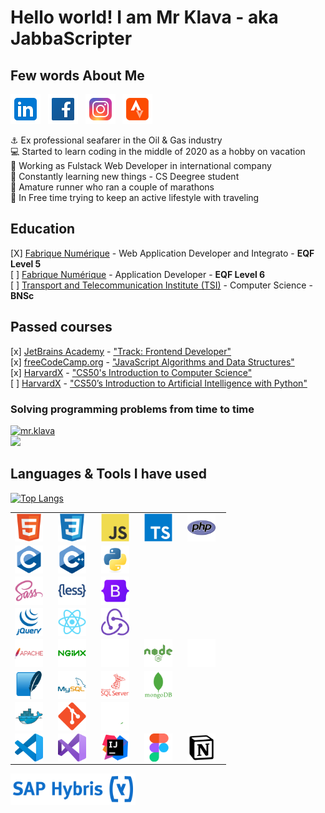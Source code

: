 # Hello world! I am Mr Klava - aka JabbaScripter

## Few words About Me

[![mr.klava](./img/social/icons8-linkedin-48.png)](https://www.linkedin.com/in/artursklava/)
&nbsp;
[![mr.klava](./img/social/icons8-facebook-48.png)](https://www.facebook.com/mr.klava)
&nbsp;
[![mr.klava](./img/social/icons8-instagram-48.png)](https://www.instagram.com/mr.klava/)
&nbsp;
[![mr.klava](./img/social/icons8-strava-48.png)](https://www.strava.com/athletes/mrklava)
&nbsp;

:anchor: Ex professional seafarer in the Oil & Gas industry
<br>:computer: Started to learn coding in the middle of 2020 as a hobby on vacation
<br>:floppy_disk: Working as Fulstack Web Developer in international company
<br>:book: Constantly learning new things - CS Deegree student
<br>:running: Amature runner who ran a couple of marathons
<br>:mount_fuji: In Free time trying to keep an active lifestyle with traveling

## Education

[X] [Fabrique Numérique](https://fabriquenumerique.fr/) - Web Application Developer and Integrato - <b>EQF Level 5</b>
<br>[ ] [Fabrique Numérique](https://fabriquenumerique.fr/) - Application Developer - <b>EQF Level 6</b>
<br>[ ] [Transport and Telecommunication Institute (TSI)](https://tsi.lv/) - Computer Science - <b>BNSc</b>

## Passed courses

[x] [JetBrains Academy](https://www.jetbrains.com/academy/) - ["Track: Frontend Developer"](https://hyperskill.org/profile/192486091)
<br>[x] [freeCodeCamp.org](https://www.freecodecamp.org/learn) - ["JavaScript Algorithms and Data Structures"](https://www.freecodecamp.org/certification/mrKlava/javascript-algorithms-and-data-structures)
<br>[x] [HarvardX](https://www.edx.org/school/harvardx) - ["CS50's Introduction to Computer Science"](https://pll.harvard.edu/course/cs50-introduction-computer-science)
<br>[ ] [HarvardX](https://www.edx.org/school/harvardx) - ["CS50’s Introduction to Artificial Intelligence with Python"](https://pll.harvard.edu/course/cs50s-introduction-artificial-intelligence-python)

### Solving programming problems from time to time 

[![mr.klava](https://www.codewars.com/users/mr.klava/badges/small)](https://www.codewars.com/users/mr.klava)
<br>
<a href="https://leetcode.com/mrKlava/"><img src="https://upload.wikimedia.org/wikipedia/commons/0/0a/LeetCode_Logo_black_with_text.svg" width="200px" /></a>

## Languages & Tools I have used 

[![Top Langs](https://github-readme-stats.vercel.app/api/top-langs/?username=mrKlava&theme=dark)](https://github.com/mrKlava/github-readme-stats)

<table>
<tbody>
<tr>
<td><img src="./img/techno/html.svg" alt="Hyper Text Markdown Language" align="left" width="45px"
style="padding-right:10px;" /></td>
<td><img src="./img/techno/css.svg" alt="Cascade Style Sheet" align="left" width="45px"
style="padding-right:10px;" /></td>
<td><img src="./img/techno/js.svg" alt="Java Script" align="left" width="45px" style="padding-right:10px;" />
</td>
<td><img src="./img/techno/ts.svg" alt="Type Script" align="left" width="45px" style="padding-right:10px;" />
</td>
<td><img src="./img/techno/php.svg" alt="PHP" align="left" width="45px" style="padding-right:10px;" /></td>
</tr>
<tr>
<td><img src="./img/techno/c.svg" alt="C Language" align="left" width="45px" style="padding-right:10px;" /></td>
<td><img src="./img/techno/cpp.svg" alt="C++ Language" align="left" width="45px" style="padding-right:10px;" />
</td>
<td><img src="./img/techno/python.svg" alt="Python" align="left" width="45px" style="padding-right:10px;" />
</td>
</tr>
<tr>
<td><img src="./img/techno/sass.svg" alt="Sass preprocessor" align="left" width="45px"
style="padding-right:10px;" /></td>
<td><img src="./img/techno/less.svg" alt="Less preprocessor" align="left" width="45px"
style="padding-right:10px;" /></td>
<td><img src="./img/techno/bootstrap.svg" alt="Bootstrap Style library" align="left" width="45px"
style="padding-right:10px;" /></td>
</tr>
<tr>
<td><img src="./img/techno/jquery.svg" alt="jQuery" align="left" width="45px" style="padding-right:10px;" />
</td>
<td><img src="./img/techno/react.svg" alt="React Library" align="left" width="45px"
style="padding-right:10px;" /></td>
<td><img src="./img/techno/redux.svg" alt="Redux state manager" align="left" width="45px"
style="padding-right:10px;" /></td>
</tr>
<tr>
<td><img src="./img/techno/apache.svg" alt="Apache" align="left" width="45px" style="padding-right:10px;" />
</td>
<td><img src="./img/techno/nginx.svg" alt="Nginx" align="left" width="45px" style="padding-right:10px;" /></td>
<td><img src="./img/techno/flask.svg" alt="Flask" align="left" width="45px" style="padding-right:10px;" /></td>
<td><img src="./img/techno/nodejs.svg" alt="NodeJS" align="left" width="45px" style="padding-right:10px;" />
</td>
<td><img src="./img/techno/express.svg" alt="Express" align="left" width="45px" style="padding-right:10px;" />
</td>
</tr>
<tr>
<td><img src="./img/techno/sqllite.svg" alt="SQL Lite" align="left" width="45px" style="padding-right:10px;" />
</td>
<td><img src="./img/techno/mysql.svg" alt="mySql" align="left" width="45px" style="padding-right:10px;" /></td>
<td><img src="./img/techno/sqlserver.svg" alt="Microsoft SQL Server" align="left" width="45px"
style="padding-right:10px;" /></td>
<td><img src="./img/techno/mongodb.svg" alt="MongoDB" align="left" width="45px" style="padding-right:10px;" />
</td>
</tr>
<tr>
<td><img src="./img/techno/docker.svg" alt="Docker" align="left" width="45px" style="padding-right:10px;" />
</td>
<td><img src="./img/techno/git.svg" alt="Git versioning" align="left" width="45px"
style="padding-right:10px;" /></td>
<td><img src="./img/techno/bash.svg" alt="bash" align="left" width="45px" style="padding-right:10px;" /></td>
</tr>

<tr>
<td><img src="./img/techno/visualstudiocode.svg" alt="Visual Studio Code" align="left" width="45px"
style="padding-right:10px;" /></td>
<td><img src="./img/techno/visualstudio.svg" alt="Visual Studio" align="left" width="45px"
style="padding-right:10px;" /></td>
<td><img src="./img/techno/intelij.svg" alt="IntelIJ IDE" align="left" width="45px"
style="padding-right:10px;" /></td>
<td><img src="./img/techno/figma.svg" alt="Figma" align="left" width="45px" style="padding-right:10px;" /></td>
<td><img src="./img/techno/notion.svg" alt="Notion" align="left" width="45px" style="padding-right:10px;" />
</td>
</tr>
</tbody>
</table>

<img src="./img/techno/saphybris.png" alt="SAP Hybris" align="left" width="200px" style="padding-right:10px;" /></td>
